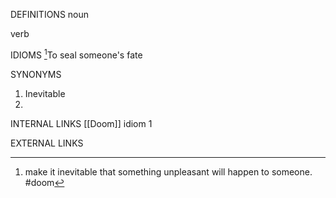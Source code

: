 DEFINITIONS
noun

verb

IDIOMS
[^1]To seal someone's fate

SYNONYMS
1. Inevitable
2. 
INTERNAL LINKS
[[Doom]] idiom 1


EXTERNAL LINKS

[^1]: make it inevitable that something unpleasant will happen to someone.
#doom 